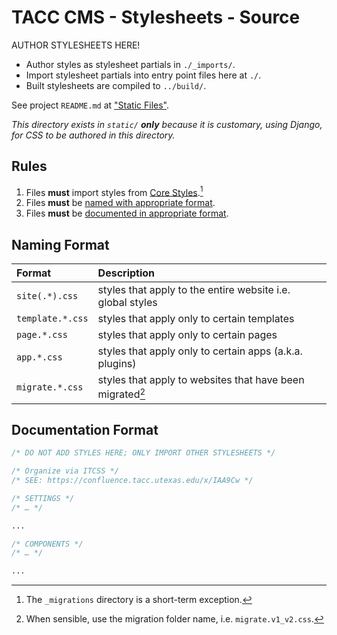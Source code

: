 # TACC CMS - Stylesheets - Source

AUTHOR STYLESHEETS HERE!

- Author styles as stylesheet partials in `./_imports/`.
- Import stylesheet partials into entry point files here at `./`.
- Built stylesheets are compiled to `../build/`.

See project `README.md` at ["Static Files"](/README.md#static-files).

_This directory exists in `static/` __only__ because it is customary, using Django, for CSS to be authored in this directory._

## Rules

1. Files __must__ import styles from [Core Styles].[^1]
1. Files __must__ be [named with appropriate format](#naming-format).
1. Files __must__ be [documented in appropriate format](#documentation-format).

[^1]: The `_migrations` directory is a short-term exception.

## Naming Format

| Format | Description |
| :- | :- |
| `site(.*).css` | styles that apply to the entire website i.e. global styles
| `template.*.css` | styles that apply only to certain templates
| `page.*.css` | styles that apply only to certain pages
| `app.*.css` | styles that apply only to certain apps (a.k.a. plugins)
| `migrate.*.css` | styles that apply to websites that have been migrated[^2]

[^2]: When sensible, use the migration folder name, i.e. `migrate.v1_v2.css`.

## Documentation Format

```css
/* DO NOT ADD STYLES HERE; ONLY IMPORT OTHER STYLESHEETS */

/* Organize via ITCSS */
/* SEE: https://confluence.tacc.utexas.edu/x/IAA9Cw */

/* SETTINGS */
/* … */

...

/* COMPONENTS */
/* … */

...
```


<!-- Link Aliases -->

[Core Styles]: https://github.com/TACC/tup-ui/tree/main/libs/core-styles
